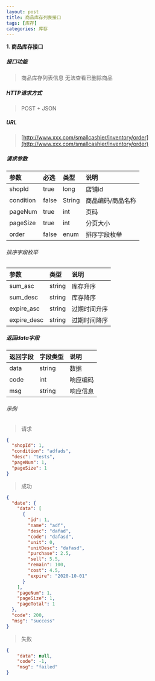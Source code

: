 ```yaml
---
layout: post
title: 商品库存列表接口
tags: [库存]
categories: 库存 
---
```

**1\. 商品库存接口**
##### 接口功能
> 商品库存列表信息 无法查看已删除商品

##### HTTP请求方式
> POST + JSON

##### URL
> [http://www.xxx.com/smallcashier/inventory/order](http://www.xxx.com/smallcashier/inventory/order)

##### 请求参数

|参数|必选|类型|说明|
|:---|:---|:---|:---|
|shopId|true|long|店铺id|
|condition|false|String|商品编码/商品名称|
|pageNum|true|int|页码|
|pageSize|true|int|分页大小|
|order|false|enum|排序字段枚举|

###### 排序字段枚举

|参数|类型|说明|
|:---|:---|:---|
|sum_asc|string|库存升序|
|sum_desc|string|库存降序|
|expire_asc|string|过期时间升序|
|expire_desc|string|过期时间降序|


##### 返回data字段

|返回字段|字段类型|说明|
|:---|:---|:---|
|data|string|数据|
|code|int|响应编码|
|msg|string|响应信息|

###### 示例
> 请求
``` json
{
  "shopId": 1,
  "condition": "adfads",
  "desc": "tests",
  "pageNum": 1,
  "pageSize": 1
}
```
> 成功
``` json
{
  "date": {
    "data": [
      {
        "id": 1,
        "name": "adf",
        "desc": "dafad",
        "code": "dafasd",
        "unit": 0,
        "unitDesc": "dafasd",
        "purchase": 2.5,
        "sell": 5.5,
        "remain": 100,
        "cost": 4.5,
        "expire": "2020-10-01"
      }
    ],
    "pageNum": 1,
    "pageSize": 1,
    "pageTotal": 1
  },
  "code": 200,
  "msg": "success"
}
```
> 失败
``` json
{
    "data": null,
    "code": -1,
    "msg": "failed"
}
```